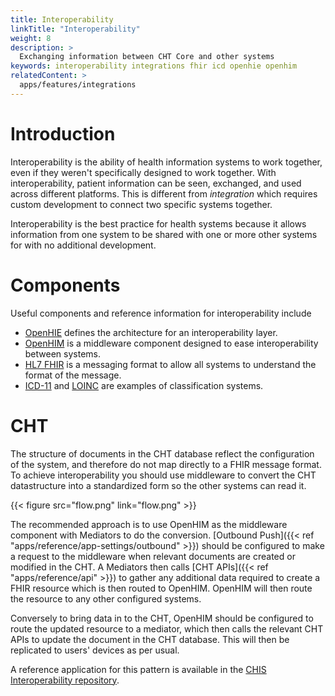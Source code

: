 ```yaml
---
title: Interoperability
linkTitle: "Interoperability"
weight: 8
description: >
  Exchanging information between CHT Core and other systems
keywords: interoperability integrations fhir icd openhie openhim
relatedContent: >
  apps/features/integrations
---
```


# Introduction

Interoperability is the ability of health information systems to work together, even if they weren't specifically designed to work together. With interoperability, patient information can be seen, exchanged, and used across different platforms. This is different from _integration_ which requires custom development to connect two specific systems together. 

Interoperability is the best practice for health systems because it allows information from one system to be shared with one or more other systems for with no additional development.

# Components

Useful components and reference information for interoperability include

- [OpenHIE](https://ohie.org/) defines the architecture for an interoperability layer.
- [OpenHIM](http://openhim.org/) is a middleware component designed to ease interoperability between systems.
- [HL7 FHIR](https://www.hl7.org/fhir/index.html) is a messaging format to allow all systems to understand the format of the message.
- [ICD-11](https://www.who.int/standards/classifications/classification-of-diseases) and [LOINC](https://loinc.org/) are examples of classification systems.

# CHT

The structure of documents in the CHT database reflect the configuration of the system, and therefore do not map directly to a FHIR message format. To achieve interoperability you should use middleware to convert the CHT datastructure into a standardized form so the other systems can read it.

{{< figure src="flow.png" link="flow.png" >}}

The recommended approach is to use OpenHIM as the middleware component with Mediators to do the conversion. [Outbound Push]({{< ref "apps/reference/app-settings/outbound" >}}) should be configured to make a request to the middleware when relevant documents are created or modified in the CHT. A Mediators then calls [CHT APIs]({{< ref "apps/reference/api" >}}) to gather any additional data required to create a FHIR resource which is then routed to OpenHIM. OpenHIM will then route the resource to any other configured systems.

Conversely to bring data in to the CHT, OpenHIM should be configured to route the updated resource to a mediator, which then calls the relevant CHT APIs to update the document in the CHT database. This will then be replicated to users' devices as per usual.

A reference application for this pattern is available in the [CHIS Interoperability repository](https://github.com/medic/chis-interoperability).

